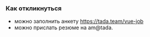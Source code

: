 
### Как откликнуться
 - можно заполнить анкету https://tada.team/vue-job
 - можно прислать резюме на am@tada.
